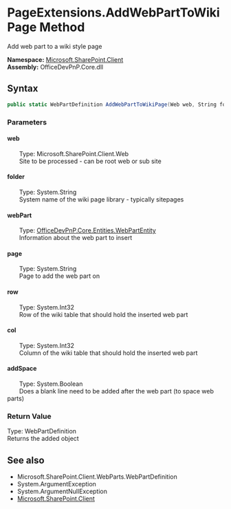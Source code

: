 # PageExtensions.AddWebPartToWikiPage Method  
Add web part to a wiki style page  

**Namespace:** [Microsoft.SharePoint.Client](Microsoft.SharePoint.Client.md)  
**Assembly:** OfficeDevPnP.Core.dll  
## Syntax
```C#
public static WebPartDefinition AddWebPartToWikiPage(Web web, String folder, WebPartEntity webPart, String page, Int32 row, Int32 col, Boolean addSpace)
```
### Parameters
#### web  
&emsp;&emsp;Type: Microsoft.SharePoint.Client.Web  
&emsp;&emsp;Site to be processed - can be root web or sub site  

#### folder  
&emsp;&emsp;Type: System.String  
&emsp;&emsp;System name of the wiki page library - typically sitepages  

#### webPart  
&emsp;&emsp;Type: [OfficeDevPnP.Core.Entities.WebPartEntity](OfficeDevPnP.Core.Entities.WebPartEntity.md)  
&emsp;&emsp;Information about the web part to insert  

#### page  
&emsp;&emsp;Type: System.String  
&emsp;&emsp;Page to add the web part on  

#### row  
&emsp;&emsp;Type: System.Int32  
&emsp;&emsp;Row of the wiki table that should hold the inserted web part  

#### col  
&emsp;&emsp;Type: System.Int32  
&emsp;&emsp;Column of the wiki table that should hold the inserted web part  

#### addSpace  
&emsp;&emsp;Type: System.Boolean  
&emsp;&emsp;Does a blank line need to be added after the web part (to space web parts)  

### Return Value
Type: WebPartDefinition  
Returns the added  object

## See also
- Microsoft.SharePoint.Client.WebParts.WebPartDefinition
- System.ArgumentException
- System.ArgumentNullException
- [Microsoft.SharePoint.Client](Microsoft.SharePoint.Client.md)
